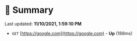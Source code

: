 # 📖 Summary
Last updated: **11/10/2021, 1:59:10 PM**

- `GET` [https://google.com](https://google.com) - **Up** (188ms)
